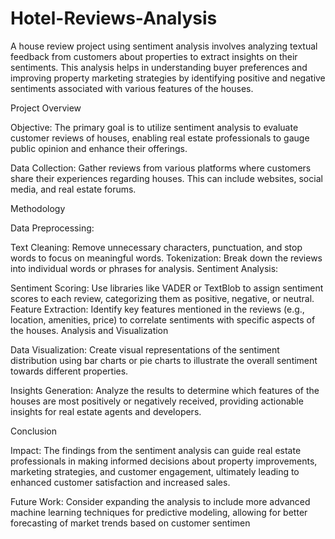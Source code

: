 # Hotel-Reviews-Analysis
A house review project using sentiment analysis involves analyzing textual feedback from customers about properties to extract insights on their sentiments. This analysis helps in understanding buyer preferences and improving property marketing strategies by identifying positive and negative sentiments associated with various features of the houses.

Project Overview

Objective: The primary goal is to utilize sentiment analysis to evaluate customer reviews of houses, enabling real estate professionals to gauge public opinion and enhance their offerings.

Data Collection: Gather reviews from various platforms where customers share their experiences regarding houses. This can include websites, social media, and real estate forums.

Methodology

Data Preprocessing:

Text Cleaning: Remove unnecessary characters, punctuation, and stop words to focus on meaningful words.
Tokenization: Break down the reviews into individual words or phrases for analysis.
Sentiment Analysis:

Sentiment Scoring: Use libraries like VADER or TextBlob to assign sentiment scores to each review, categorizing them as positive, negative, or neutral.
Feature Extraction: Identify key features mentioned in the reviews (e.g., location, amenities, price) to correlate sentiments with specific aspects of the houses.
Analysis and Visualization

Data Visualization: Create visual representations of the sentiment distribution using bar charts or pie charts to illustrate the overall sentiment towards different properties.

Insights Generation: Analyze the results to determine which features of the houses are most positively or negatively received, providing actionable insights for real estate agents and developers.

Conclusion

Impact: The findings from the sentiment analysis can guide real estate professionals in making informed decisions about property improvements, marketing strategies, and customer engagement, ultimately leading to enhanced customer satisfaction and increased sales.

Future Work: Consider expanding the analysis to include more advanced machine learning techniques for predictive modeling, allowing for better forecasting of market trends based on customer sentimen
